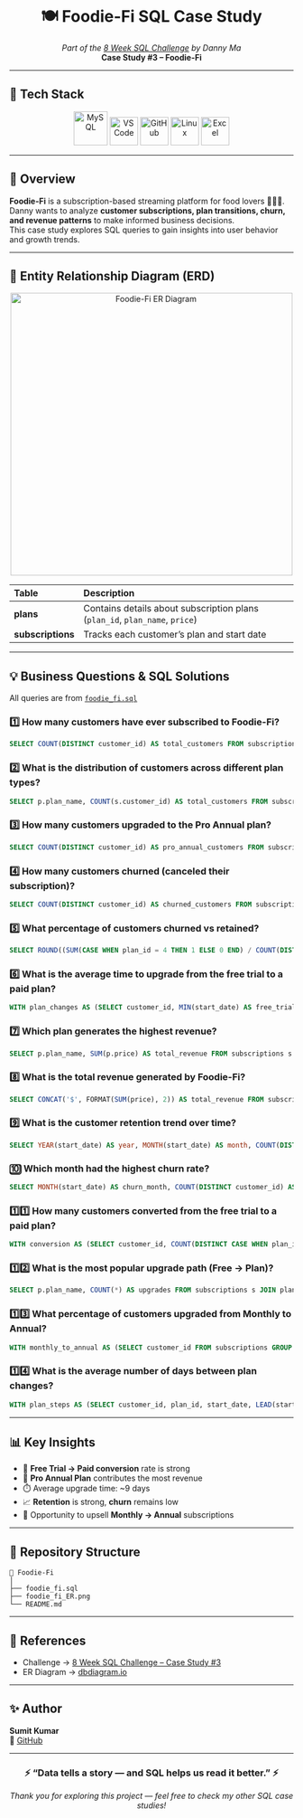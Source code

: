 <h1 align="center">🍽️ Foodie-Fi SQL Case Study</h1>
<p align="center">
  <i>Part of the <a href="https://8weeksqlchallenge.com/">8 Week SQL Challenge</a> by Danny Ma</i><br>
  <b>Case Study #3 – Foodie-Fi</b>
</p>

---

## 🧰 Tech Stack
<p align="center">
  <img src="https://cdn.jsdelivr.net/gh/devicons/devicon/icons/mysql/mysql-original-wordmark.svg" width="60" alt="MySQL"/>
  <img src="https://cdn.jsdelivr.net/gh/devicons/devicon/icons/vscode/vscode-original.svg" width="50" alt="VS Code"/>
  <img src="https://cdn.jsdelivr.net/gh/devicons/devicon/icons/github/github-original.svg" width="50" alt="GitHub"/>
  <img src="https://cdn.jsdelivr.net/gh/devicons/devicon/icons/linux/linux-original.svg" width="50" alt="Linux"/>
  <img src="https://upload.wikimedia.org/wikipedia/commons/7/7f/Microsoft_Office_Excel_%282019–present%29.svg" width="50" alt="Excel"/>
</p>

---

## 📘 Overview
**Foodie-Fi** is a subscription-based streaming platform for food lovers 🍕🍣🍔.  
Danny wants to analyze **customer subscriptions, plan transitions, churn, and revenue patterns** to make informed business decisions.  
This case study explores SQL queries to gain insights into user behavior and growth trends.

---

## 🧩 Entity Relationship Diagram (ERD)
<p align="center">
  <img src="./foodie_fi_ER.png" alt="Foodie-Fi ER Diagram" width="500"/>
</p>

| Table | Description |
|:--|:--|
| **plans** | Contains details about subscription plans (`plan_id`, `plan_name`, `price`) |
| **subscriptions** | Tracks each customer’s plan and start date |

---

## 💡 Business Questions & SQL Solutions
All queries are from [`foodie_fi.sql`](./foodie_fi.sql)

### 1️⃣ How many customers have ever subscribed to Foodie-Fi?
```sql
SELECT COUNT(DISTINCT customer_id) AS total_customers FROM subscriptions;
```
### 2️⃣ What is the distribution of customers across different plan types?
```sql
SELECT p.plan_name, COUNT(s.customer_id) AS total_customers FROM subscriptions s JOIN plans p ON s.plan_id = p.plan_id GROUP BY p.plan_name ORDER BY total_customers DESC;
```
### 3️⃣ How many customers upgraded to the Pro Annual plan?
```sql
SELECT COUNT(DISTINCT customer_id) AS pro_annual_customers FROM subscriptions WHERE plan_id = 3;
```
### 4️⃣ How many customers churned (canceled their subscription)?
```sql
SELECT COUNT(DISTINCT customer_id) AS churned_customers FROM subscriptions WHERE plan_id = 4;
```
### 5️⃣ What percentage of customers churned vs retained?
```sql
SELECT ROUND((SUM(CASE WHEN plan_id = 4 THEN 1 ELSE 0 END) / COUNT(DISTINCT customer_id)) * 100, 2) AS churn_rate, ROUND((SUM(CASE WHEN plan_id != 4 THEN 1 ELSE 0 END) / COUNT(DISTINCT customer_id)) * 100, 2) AS retention_rate FROM subscriptions;
```
### 6️⃣ What is the average time to upgrade from the free trial to a paid plan?
```sql
WITH plan_changes AS (SELECT customer_id, MIN(start_date) AS free_trial_date, MAX(CASE WHEN plan_id IN (1, 2, 3) THEN start_date END) AS paid_date FROM subscriptions GROUP BY customer_id) SELECT ROUND(AVG(DATEDIFF(paid_date, free_trial_date))) AS avg_days_to_upgrade FROM plan_changes;
```
### 7️⃣ Which plan generates the highest revenue?
```sql
SELECT p.plan_name, SUM(p.price) AS total_revenue FROM subscriptions s JOIN plans p ON s.plan_id = p.plan_id WHERE p.price > 0 GROUP BY p.plan_name ORDER BY total_revenue DESC;
```
### 8️⃣ What is the total revenue generated by Foodie-Fi?
```sql
SELECT CONCAT('$', FORMAT(SUM(price), 2)) AS total_revenue FROM subscriptions s JOIN plans p ON s.plan_id = p.plan_id;
```
### 9️⃣ What is the customer retention trend over time?
```sql
SELECT YEAR(start_date) AS year, MONTH(start_date) AS month, COUNT(DISTINCT customer_id) AS active_customers FROM subscriptions WHERE plan_id != 4 GROUP BY year, month ORDER BY year, month;
```
### 🔟 Which month had the highest churn rate?
```sql
SELECT MONTH(start_date) AS churn_month, COUNT(DISTINCT customer_id) AS churned_customers FROM subscriptions WHERE plan_id = 4 GROUP BY churn_month ORDER BY churned_customers DESC LIMIT 1;
```
### 1️⃣1️⃣ How many customers converted from the free trial to a paid plan?
```sql
WITH conversion AS (SELECT customer_id, COUNT(DISTINCT CASE WHEN plan_id != 0 AND plan_id != 4 THEN plan_id END) AS paid_plans FROM subscriptions GROUP BY customer_id) SELECT COUNT(*) AS converted_customers FROM conversion WHERE paid_plans > 0;
```
### 1️⃣2️⃣ What is the most popular upgrade path (Free → Plan)?
```sql
SELECT p.plan_name, COUNT(*) AS upgrades FROM subscriptions s JOIN plans p ON s.plan_id = p.plan_id WHERE s.plan_id IN (1, 2, 3) GROUP BY p.plan_name ORDER BY upgrades DESC;
```
### 1️⃣3️⃣ What percentage of customers upgraded from Monthly to Annual?
```sql
WITH monthly_to_annual AS (SELECT customer_id FROM subscriptions GROUP BY customer_id HAVING SUM(plan_id = 2) > 0 AND SUM(plan_id = 3) > 0) SELECT COUNT(*) AS upgraded_customers, ROUND((COUNT(*) / (SELECT COUNT(DISTINCT customer_id) FROM subscriptions)) * 100, 2) AS upgrade_percentage FROM monthly_to_annual;
```
### 1️⃣4️⃣ What is the average number of days between plan changes?
```sql
WITH plan_steps AS (SELECT customer_id, plan_id, start_date, LEAD(start_date) OVER (PARTITION BY customer_id ORDER BY start_date) AS next_date FROM subscriptions) SELECT ROUND(AVG(DATEDIFF(next_date, start_date))) AS avg_days_between_changes FROM plan_steps WHERE next_date IS NOT NULL;
```

---

## 📊 Key Insights
- 🎯 **Free Trial → Paid conversion** rate is strong  
- 💸 **Pro Annual Plan** contributes the most revenue  
- ⏱️ Average upgrade time: ~9 days  
- 📈 **Retention** is strong, **churn** remains low  
- 🔁 Opportunity to upsell **Monthly → Annual** subscriptions  

---

## 📂 Repository Structure
```
📁 Foodie-Fi
│
├── foodie_fi.sql
├── foodie_fi_ER.png
└── README.md
```

---

## 🔗 References
- Challenge → [8 Week SQL Challenge – Case Study #3](https://8weeksqlchallenge.com/case-study-3/)  
- ER Diagram → [dbdiagram.io](https://dbdiagram.io)

---

## ✨ Author
**Sumit Kumar**  
📎 [GitHub](https://github.com/suku-na)  

---

<h3 align="center">⚡ “Data tells a story — and SQL helps us read it better.” ⚡</h3>
<p align="center">
  <em>Thank you for exploring this project — feel free to check my other SQL case studies!</em>
</p>
